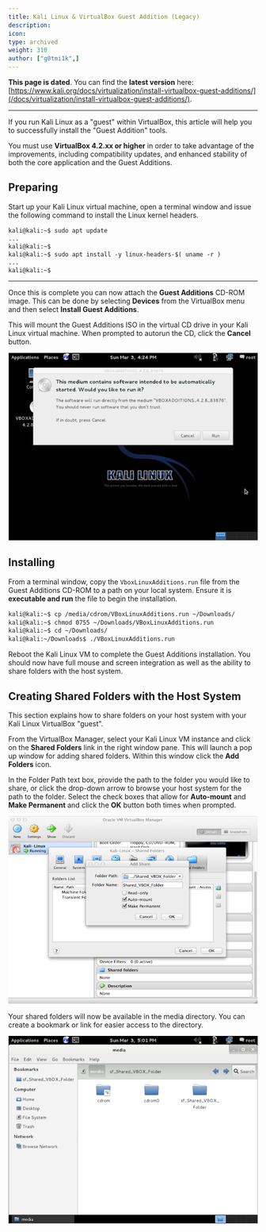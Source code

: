 ```yaml
---
title: Kali Linux & VirtualBox Guest Addition (Legacy)
description:
icon:
type: archived
weight: 310
author: ["g0tmi1k",]
---
```


**This page is dated**. You can find the **latest version** here: [https://www.kali.org/docs/virtualization/install-virtualbox-guest-additions/](/docs/virtualization/install-virtualbox-guest-additions/).

- - -

If you run Kali Linux as a "guest" within VirtualBox, this article will help you to successfully install the "Guest Addition" tools.

You must use **VirtualBox 4.2.xx or higher** in order to take advantage of the improvements, including compatibility updates, and enhanced stability of both the core application and the Guest Additions.

## Preparing

Start up your Kali Linux virtual machine, open a terminal window and issue the following command to install the Linux kernel headers.

```console
kali@kali:~$ sudo apt update
...
kali@kali:~$
kali@kali:~$ sudo apt install -y linux-headers-$( uname -r )
...
kali@kali:~$
```

- - -

Once this is complete you can now attach the **Guest Additions** CD-ROM image. This can be done by selecting **Devices** from the VirtualBox menu and then select **Install Guest Additions**.

This will mount the Guest Additions ISO in the virtual CD drive in your Kali Linux virtual machine. When prompted to autorun the CD, click the **Cancel** button.

![](Figure-17-Cancel-Auto-Run.png)

## Installing

From a terminal window, copy the `VboxLinuxAdditions.run` file from the Guest Additions CD-ROM to a path on your local system. Ensure it is **executable and run** the file to begin the installation.

```markdown
kali@kali:~$ cp /media/cdrom/VBoxLinuxAdditions.run ~/Downloads/
kali@kali:~$ chmod 0755 ~/Downloads/VBoxLinuxAdditions.run
kali@kali:~$ cd ~/Downloads/
kali@kali:~/Downloads$ ./VBoxLinuxAdditions.run
```

Reboot the Kali Linux VM to complete the Guest Additions installation. You should now have full mouse and screen integration as well as the ability to share folders with the host system.

## Creating Shared Folders with the Host System

This section explains how to share folders on your host system with your Kali Linux VirtualBox "guest".

From the VirtualBox Manager, select your Kali Linux VM instance and click on the **Shared Folders** link in the right window pane. This will launch a pop up window for adding shared folders. Within this window click the **Add Folders** icon.

In the Folder Path text box, provide the path to the folder you would like to share, or click the drop-down arrow to browse your host system for the path to the folder. Select the check boxes that allow for **Auto-mount** and **Make Permanent** and click the **OK** button both times when prompted.

![](Figure-20-Shared-folder-config.png)

Your shared folders will now be available in the media directory. You can create a bookmark or link for easier access to the directory.

![](Figure-21-Shared-folder-in-Kali.png)
